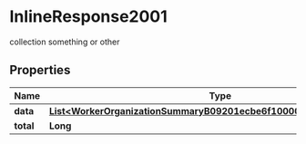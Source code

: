 

# InlineResponse2001

collection something or other

## Properties

Name | Type | Description | Notes
------------ | ------------- | ------------- | -------------
**data** | [**List&lt;WorkerOrganizationSummaryB09201ecbe6f10000c600196a3f70012&gt;**](WorkerOrganizationSummaryB09201ecbe6f10000c600196a3f70012.md) |  |  [optional]
**total** | **Long** |  |  [optional]



